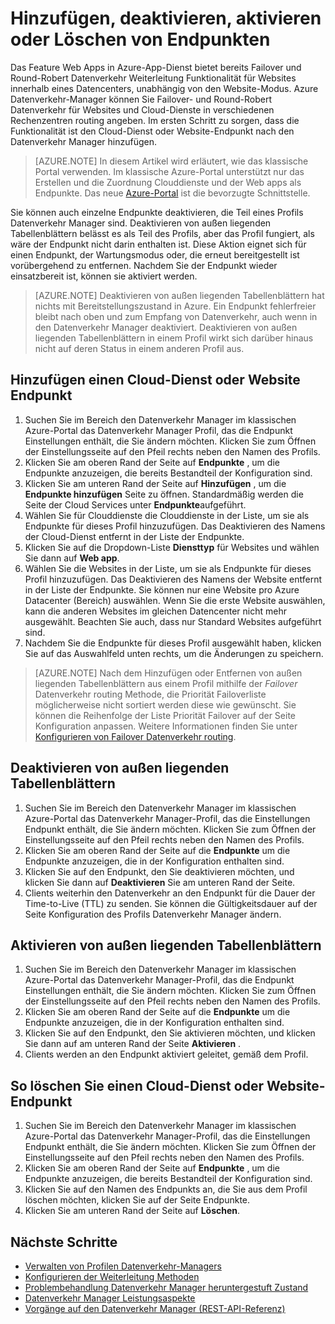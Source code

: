 <properties
    pageTitle="Verwalten von Endpunkten in Azure Datenverkehr Manager | Microsoft Azure"
    description="In diesem Artikel helfen Ihnen, hinzufügen, entfernen, aktivieren und deaktivieren die Endpunkte aus Azure Datenverkehr-Manager."
    services="traffic-manager"
    documentationCenter=""
    authors="sdwheeler"
    manager="carmonm"
    editor=""
/>
<tags
    ms.service="traffic-manager"
    ms.devlang="na"
    ms.topic="get-started-article"
    ms.tgt_pltfrm="na"
    ms.workload="infrastructure-services"
    ms.date="10/11/2016"
    ms.author="sewhee"
/>

# <a name="add-disable-enable-or-delete-endpoints"></a>Hinzufügen, deaktivieren, aktivieren oder Löschen von Endpunkten

Das Feature Web Apps in Azure-App-Dienst bietet bereits Failover und Round-Robert Datenverkehr Weiterleitung Funktionalität für Websites innerhalb eines Datencenters, unabhängig von den Website-Modus. Azure Datenverkehr-Manager können Sie Failover- und Round-Robert Datenverkehr für Websites und Cloud-Dienste in verschiedenen Rechenzentren routing angeben. Im ersten Schritt zu sorgen, dass die Funktionalität ist den Cloud-Dienst oder Website-Endpunkt nach den Datenverkehr Manager hinzufügen.

>[AZURE.NOTE]  In diesem Artikel wird erläutert, wie das klassische Portal verwenden. Im klassische Azure-Portal unterstützt nur das Erstellen und die Zuordnung Clouddienste und der Web apps als Endpunkte. Das neue [Azure-Portal](https://portal.azure.com) ist die bevorzugte Schnittstelle.

Sie können auch einzelne Endpunkte deaktivieren, die Teil eines Profils Datenverkehr Manager sind. Deaktivieren von außen liegenden Tabellenblättern belässt es als Teil des Profils, aber das Profil fungiert, als wäre der Endpunkt nicht darin enthalten ist. Diese Aktion eignet sich für einen Endpunkt, der Wartungsmodus oder, die erneut bereitgestellt ist vorübergehend zu entfernen. Nachdem Sie der Endpunkt wieder einsatzbereit ist, können sie aktiviert werden.

>[AZURE.NOTE] Deaktivieren von außen liegenden Tabellenblättern hat nichts mit Bereitstellungszustand in Azure. Ein Endpunkt fehlerfreier bleibt nach oben und zum Empfang von Datenverkehr, auch wenn in den Datenverkehr Manager deaktiviert. Deaktivieren von außen liegenden Tabellenblättern in einem Profil wirkt sich darüber hinaus nicht auf deren Status in einem anderen Profil aus.

## <a name="to-add-a-cloud-service-or-website-endpoint"></a>Hinzufügen einen Cloud-Dienst oder Website Endpunkt

1. Suchen Sie im Bereich den Datenverkehr Manager im klassischen Azure-Portal das Datenverkehr Manager Profil, das die Endpunkt Einstellungen enthält, die Sie ändern möchten. Klicken Sie zum Öffnen der Einstellungsseite auf den Pfeil rechts neben den Namen des Profils.
2. Klicken Sie am oberen Rand der Seite auf **Endpunkte** , um die Endpunkte anzuzeigen, die bereits Bestandteil der Konfiguration sind.
3. Klicken Sie am unteren Rand der Seite auf **Hinzufügen** , um die **Endpunkte hinzufügen** Seite zu öffnen. Standardmäßig werden die Seite der Cloud Services unter **Endpunkte**aufgeführt.
4. Wählen Sie für Clouddienste die Clouddienste in der Liste, um sie als Endpunkte für dieses Profil hinzuzufügen. Das Deaktivieren des Namens der Cloud-Dienst entfernt in der Liste der Endpunkte.
5. Klicken Sie auf die Dropdown-Liste **Diensttyp** für Websites und wählen Sie dann auf **Web app**.
6. Wählen Sie die Websites in der Liste, um sie als Endpunkte für dieses Profil hinzuzufügen. Das Deaktivieren des Namens der Website entfernt in der Liste der Endpunkte. Sie können nur eine Website pro Azure Datacenter (Bereich) auswählen. Wenn Sie die erste Website auswählen, kann die anderen Websites im gleichen Datencenter nicht mehr ausgewählt. Beachten Sie auch, dass nur Standard Websites aufgeführt sind.
7. Nachdem Sie die Endpunkte für dieses Profil ausgewählt haben, klicken Sie auf das Auswahlfeld unten rechts, um die Änderungen zu speichern.

>[AZURE.NOTE] Nach dem Hinzufügen oder Entfernen von außen liegenden Tabellenblättern aus einem Profil mithilfe der *Failover* Datenverkehr routing Methode, die Priorität Failoverliste möglicherweise nicht sortiert werden diese wie gewünscht. Sie können die Reihenfolge der Liste Priorität Failover auf der Seite Konfiguration anpassen. Weitere Informationen finden Sie unter [Konfigurieren von Failover Datenverkehr routing](traffic-manager-configure-failover-routing-method.md).

## <a name="to-disable-an-endpoint"></a>Deaktivieren von außen liegenden Tabellenblättern

1. Suchen Sie im Bereich den Datenverkehr Manager im klassischen Azure-Portal das Datenverkehr Manager-Profil, das die Einstellungen Endpunkt enthält, die Sie ändern möchten. Klicken Sie zum Öffnen der Einstellungsseite auf den Pfeil rechts neben den Namen des Profils.
2. Klicken Sie am oberen Rand der Seite auf die **Endpunkte** um die Endpunkte anzuzeigen, die in der Konfiguration enthalten sind.
3. Klicken Sie auf den Endpunkt, den Sie deaktivieren möchten, und klicken Sie dann auf **Deaktivieren** Sie am unteren Rand der Seite.
4. Clients weiterhin den Datenverkehr an den Endpunkt für die Dauer der Time-to-Live (TTL) zu senden. Sie können die Gültigkeitsdauer auf der Seite Konfiguration des Profils Datenverkehr Manager ändern.

## <a name="to-enable-an-endpoint"></a>Aktivieren von außen liegenden Tabellenblättern

1. Suchen Sie im Bereich den Datenverkehr Manager im klassischen Azure-Portal das Datenverkehr Manager-Profil, das die Endpunkt Einstellungen enthält, die Sie ändern möchten. Klicken Sie zum Öffnen der Einstellungsseite auf den Pfeil rechts neben den Namen des Profils.
2. Klicken Sie am oberen Rand der Seite auf die **Endpunkte** um die Endpunkte anzuzeigen, die in der Konfiguration enthalten sind.
3. Klicken Sie auf den Endpunkt, den Sie aktivieren möchten, und klicken Sie dann auf am unteren Rand der Seite **Aktivieren** .
4. Clients werden an den Endpunkt aktiviert geleitet, gemäß dem Profil.

## <a name="to-delete-a-cloud-service-or-website-endpoint"></a>So löschen Sie einen Cloud-Dienst oder Website-Endpunkt

1. Suchen Sie im Bereich den Datenverkehr Manager im klassischen Azure-Portal das Datenverkehr Manager-Profil, das die Einstellungen Endpunkt enthält, die Sie ändern möchten. Klicken Sie zum Öffnen der Einstellungsseite auf den Pfeil rechts neben den Namen des Profils.
2. Klicken Sie am oberen Rand der Seite auf **Endpunkte** , um die Endpunkte anzuzeigen, die bereits Bestandteil der Konfiguration sind.
3. Klicken Sie auf den Namen des Endpunkts an, die Sie aus dem Profil löschen möchten, klicken Sie auf der Seite Endpunkte.
4. Klicken Sie am unteren Rand der Seite auf **Löschen**.

## <a name="next-steps"></a>Nächste Schritte

* [Verwalten von Profilen Datenverkehr-Managers](traffic-manager-manage-profiles.md)
* [Konfigurieren der Weiterleitung Methoden](traffic-manager-configure-routing-method.md)
* [Problembehandlung Datenverkehr Manager heruntergestuft Zustand](traffic-manager-troubleshooting-degraded.md)
* [Datenverkehr Manager Leistungsaspekte](traffic-manager-performance-considerations.md)
* [Vorgänge auf den Datenverkehr Manager (REST-API-Referenz)](http://go.microsoft.com/fwlink/p/?LinkID=313584)
